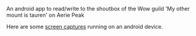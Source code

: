 An android app to read/write to the shoutbox of the Wow guild 'My other mount is tauren' on Aerie Peak

Here are some [screen captures](http://imgur.com/a/rlycn) running on an android device.


